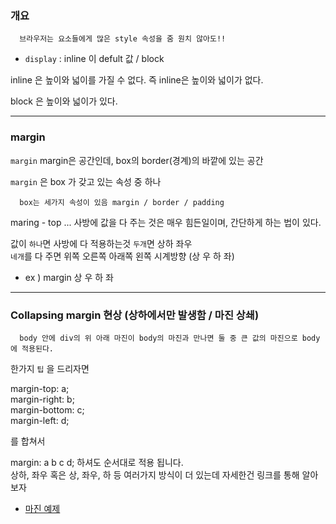 ### 개요

      브라우저는 요소들에게 많은 style 속성을 줌 원치 않아도!! 

 - `display` : inline 이 defult 값  / block


inline 은 높이와 넓이를 가질 수 없다. 즉
inline은 높이와 넓이가 없다.

block 은 높이와 넓이가 있다.

<hr>

### margin

`margin` 
	margin은 공간인데, box의 border(경계)의 바깥에 있는 공간

`margin` 은 box 가 갖고 있는 속성 중 하나 

      box는 세가지 속성이 있음 margin / border / padding 


maring - top ... 사방에 값을 다 주는 것은 매우 힘든일이며, 간단하게 하는 법이 있다.

값이 `하나`면 사방에 다 적용하는것 `두개`면 상하 좌우 <Br>
`네개`를 다 주면 위쪽 오른쪽 아래쪽 왼쪽 시계방향 (상 우 하 좌)

 - ex ) margin 상 우 하 좌 

<hr> 

### Collapsing margin 현상 (상하에서만 발생함 / 마진 상쇄)

      body 안에 div의 위 아래 마진이 body의 마진과 만나면 둘 중 큰 값의 마진으로 body에 적용된다.

한가지 `팁` 을 드리자면

margin-top: a; <br>
margin-right: b; <br>
margin-bottom: c; <br>
margin-left: d; <br>

를 합쳐서

margin: a b c d; 하셔도 순서대로 적용 됩니다. <br>
상하, 좌우 혹은 상, 좌우, 하 등 여러가지 방식이 더 있는데 자세한건 링크를 통해 알아보자

 - [마진 예제](https://developer.mozilla.org/en-US/docs/Web/CSS/margin)





